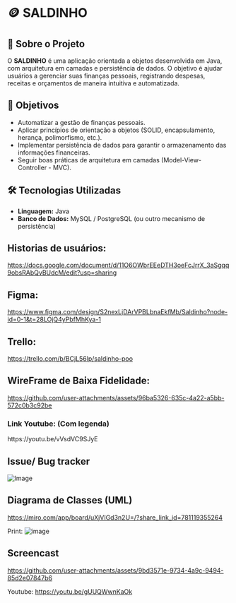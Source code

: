 #  🪙 SALDINHO

## 📌 Sobre o Projeto
O **SALDINHO** é uma aplicação orientada a objetos desenvolvida em Java, com arquitetura em camadas e persistência de dados. O objetivo é ajudar usuários a gerenciar suas finanças pessoais, registrando despesas, receitas e orçamentos de maneira intuitiva e automatizada.

## 🎯 Objetivos
- Automatizar a gestão de finanças pessoais.
- Aplicar princípios de orientação a objetos (SOLID, encapsulamento, herança, polimorfismo, etc.).
- Implementar persistência de dados para garantir o armazenamento das informações financeiras.
- Seguir boas práticas de arquitetura em camadas (Model-View-Controller - MVC).

## 🛠️ Tecnologias Utilizadas
- **Linguagem:** Java
- **Banco de Dados:** MySQL / PostgreSQL (ou outro mecanismo de persistência)


## Historias de usuários:

https://docs.google.com/document/d/11O6OWbrEEeDTH3oeFcJrrX_3aSgqq9obsRAbQvBUdcM/edit?usp=sharing

## Figma:

https://www.figma.com/design/S2nexLjDArVPBLbnaEkfMb/Saldinho?node-id=0-1&t=28LOjQ4yPbfMhKya-1

## Trello:

https://trello.com/b/BCjL56lp/saldinho-poo

## WireFrame de Baixa Fidelidade:


https://github.com/user-attachments/assets/96ba5326-635c-4a22-a5bb-572c0b3c92be

<h3>Link Youtube: (Com legenda) </h3> https://youtu.be/vVsdVC9SJyE

## Issue/ Bug tracker
![Image](https://github.com/user-attachments/assets/56f54783-68f7-42bc-9360-c6ff960e7b95)

## Diagrama de Classes (UML)

https://miro.com/app/board/uXjVIGd3n2U=/?share_link_id=781119355264

Print: ![image](https://github.com/user-attachments/assets/42178d9f-8e2b-45ee-acb3-a7759b50ad3f)

## Screencast
https://github.com/user-attachments/assets/9bd3571e-9734-4a9c-9494-85d2e07847b6

Youtube: https://youtu.be/gUUQWwnKaOk
